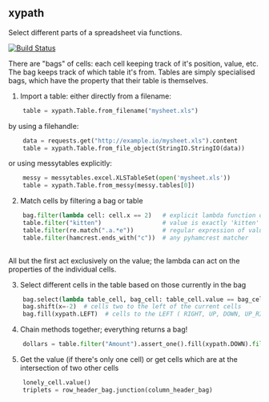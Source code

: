## xypath

Select different parts of a spreadsheet via functions.

[![Build Status](https://travis-ci.org/scraperwiki/xypath.png?branch=master)](https://travis-ci.org/scraperwiki/xypath)

There are "bags" of cells: each cell keeping track of it's position, value, etc.
The bag keeps track of which table it's from.
Tables are simply specialised bags, which have the property that their table is themselves.

1) Import a table: either directly from a filename:

```python
    table = xypath.Table.from_filename("mysheet.xls")
```

   by using a filehandle:

```python
    data = requests.get("http://example.io/mysheet.xls").content
    table = xypath.Table.from_file_object(StringIO.StringIO(data))
```

   or using messytables explicitly:

```python
    messy = messytables.excel.XLSTableSet(open('mysheet.xls'))
    table = xypath.Table.from_messy(messy.tables[0])
```

2) Match cells by filtering a bag or table
```python
    bag.filter(lambda cell: cell.x == 2)   # explicit lambda function on each cell
    table.filter("kitten")                 # value is exactly 'kitten'
    table.filter(re.match(".a.*e"))        # regular expression of value; re.search works too
    table.filter(hamcrest.ends_with("c"))  # any pyhamcrest matcher
   
```
   All but the first act exclusively on the value; the lambda can act on the
   properties of the individual cells.

3) Select different cells in the table based on those currently in the bag
```python
    bag.select(lambda table_cell, bag_cell: table_cell.value == bag_cell.value)  # cells with same value
    bag.shift(x=-2)  # cells two to the left of the current cells
    bag.fill(xypath.LEFT)  # cells to the LEFT ( RIGHT, UP, DOWN, UP_RIGHT ...)
```

4) Chain methods together; everything returns a bag!
```python
    dollars = table.filter("Amount").assert_one().fill(xypath.DOWN).filter(re.search("$"))
```

5) Get the value (if there's only one cell) or get cells which are at the intersection of two other cells
```python
    lonely_cell.value()
    triplets = row_header_bag.junction(column_header_bag)
```
